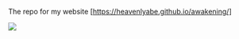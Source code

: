 The repo for my website [https://heavenlyabe.github.io/awakening/]

![](https://png.pngtree.com/png-clipart/20201223/ourlarge/pngtree-religious-bible-clipart-png-image_2637384.jpg)
